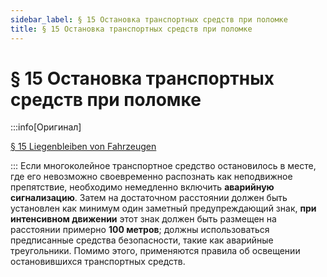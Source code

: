 ```yaml
---
sidebar_label: § 15 Остановка транспортных средств при поломке
title: § 15 Остановка транспортных средств при поломке
---
```


<VerifiedTranslationIcon />

# § 15 Остановка транспортных средств при поломке

:::info[Оригинал]

[§ 15 Liegenbleiben von Fahrzeugen](https://www.gesetze-im-internet.de/stvo_2013/__15.html)

:::
Если многоколейное транспортное средство остановилось в месте, где его невозможно
своевременно распознать как неподвижное препятствие, необходимо немедленно включить **аварийную
сигнализацию**. Затем на достаточном расстоянии должен быть установлен как минимум один заметный предупреждающий знак, 
**при интенсивном движении** этот знак должен быть размещен на расстоянии примерно **100 метров**; 
должны использоваться предписанные средства безопасности, такие как аварийные треугольники. 
Помимо этого, применяются правила об освещении остановившихся транспортных средств.
